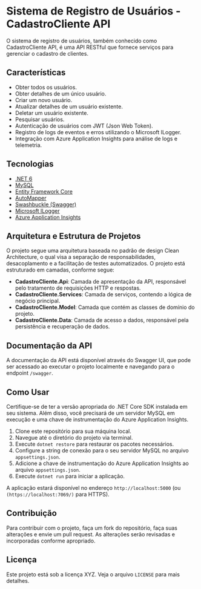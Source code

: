 # Sistema de Registro de Usuários - CadastroCliente API

O sistema de registro de usuários, também conhecido como CadastroCliente API, é uma API RESTful que fornece serviços para gerenciar o cadastro de clientes.

## Características

- Obter todos os usuários.
- Obter detalhes de um único usuário.
- Criar um novo usuário.
- Atualizar detalhes de um usuário existente.
- Deletar um usuário existente.
- Pesquisar usuários.
- Autenticação de usuários com JWT (Json Web Token).
- Registro de logs de eventos e erros utilizando o Microsoft ILogger.
- Integração com Azure Application Insights para análise de logs e telemetria.

## Tecnologias

- [.NET 6](https://dotnet.microsoft.com/download/dotnet/6.0)
- [MySQL](https://www.mysql.com/)
- [Entity Framework Core](https://docs.microsoft.com/en-us/ef/core/)
- [AutoMapper](https://automapper.org/)
- [Swashbuckle (Swagger)](https://swagger.io/tools/swagger-ui/)
- [Microsoft ILogger](https://docs.microsoft.com/en-us/dotnet/core/extensions/logging)
- [Azure Application Insights](https://azure.microsoft.com/services/application-insights/)

## Arquitetura e Estrutura de Projetos

O projeto segue uma arquitetura baseada no padrão de design Clean Architecture, o qual visa a separação de responsabilidades, desacoplamento e a facilitação de testes automatizados. O projeto está estruturado em camadas, conforme segue:

- **CadastroCliente.Api**: Camada de apresentação da API, responsável pelo tratamento de requisições HTTP e respostas.
- **CadastroCliente.Services**: Camada de serviços, contendo a lógica de negócio principal.
- **CadastroCliente.Model**: Camada que contém as classes de domínio do projeto.
- **CadastroCliente.Data**: Camada de acesso a dados, responsável pela persistência e recuperação de dados.

## Documentação da API

A documentação da API está disponível através do Swagger UI, que pode ser acessado ao executar o projeto localmente e navegando para o endpoint `/swagger`.

## Como Usar

Certifique-se de ter a versão apropriada do .NET Core SDK instalada em seu sistema. Além disso, você precisará de um servidor MySQL em execução e uma chave de instrumentação do Azure Application Insights.

1. Clone este repositório para sua máquina local.
2. Navegue até o diretório do projeto via terminal.
3. Execute `dotnet restore` para restaurar os pacotes necessários.
4. Configure a string de conexão para o seu servidor MySQL no arquivo `appsettings.json`.
5. Adicione a chave de instrumentação do Azure Application Insights ao arquivo `appsettings.json`.
6. Execute `dotnet run` para iniciar a aplicação.

A aplicação estará disponível no endereço `http://localhost:5000` (ou `(https://localhost:7069/)` para HTTPS).

## Contribuição

Para contribuir com o projeto, faça um fork do repositório, faça suas alterações e envie um pull request. As alterações serão revisadas e incorporadas conforme apropriado.

## Licença

Este projeto está sob a licença XYZ. Veja o arquivo `LICENSE` para mais detalhes.
